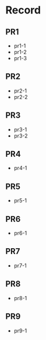 # Record

## PR1

* pr1-1
* pr1-2
* pr1-3

## PR2

* pr2-1
* pr2-2

## PR3

* pr3-1
* pr3-2

## PR4

* pr4-1

## PR5

* pr5-1

## PR6

* pr6-1

## PR7

* pr7-1

## PR8

* pr8-1

## PR9

* pr9-1
